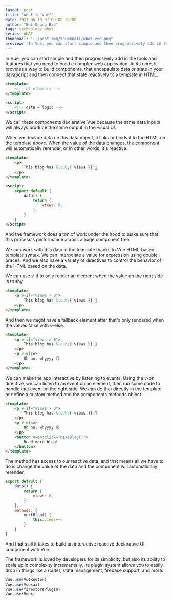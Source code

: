 ```yaml
---
layout: post
title: "What is Vue?"
date: 2021-06-10 07:00:00 +0700
author: "Bui Quang Bao"
tags: technology what
series: WHAT
thumbnail: "../post-img/thumbnail/what-vue.png"
preview: "In Vue, you can start simple and then progressively add in the tools and features that you need to build a complex web application. At its core, it provides a way to build components, that encapsulate data or state in your JavaScript and then connect that state reactively to a template in HTML."
---
```


In Vue, you can start simple and then progressively add in the tools and features that you need to build a complex web application. At its core, it provides a way to build components, that encapsulate data or state in your JavaScript and then connect that state reactively to a template in HTML. 

```html
<template>
	<!-- UI elements -->
</template>

<script>
	<!-- data & logic -->
</script>
```

We call these components declarative Vue because the same data inputs will always produce the same output in the visual UI. 

When we declare data on this data object, it links or binds it to the HTML on the template above. When the value of the data changes, the component will automatically rerender, or in other words, it's reactive. 

```html
<template>
	<p>
		This blog has &lcub;{ views }} 👀
	</p>
</template>

<script>
	export default {
		data() {
			return {
				views: 0,
			}
		}
	}
</script>
```

And the framework does a ton of work under the hood to make sure that this process's performance across a huge component tree. 

We can work with this data in the template thanks to Vue HTML-based template syntax. We can interpolate a value for expression using double braces. And we also have a variety of directives to control the behavior of the HTML based on the data. 

We can use v-if to only render an element when the value on the right side is truthy. 

```html
<template>
	<p v-if="views > 0">
		This blog has &lcub;{ views }} 👀
	</p>
</template>
```

And then we might have a fallback element after that's only rendered when the values false with v-else. 

```html
<template>
	<p v-if="views > 0">
		This blog has &lcub;{ views }} 👀
	</p>
	<p v-else>
		Oh no, whyyyy 😥
	</p>
</template>
```

We can make the app interactive by listening to events. Using the v-on directive, we can listen to an event on an element, then run some code to handle that event on the right side. We can do that directly in the template or define a custom method and the components methods object.

```html
<template>
	<p v-if="views > 0">
		This blog has &lcub;{ views }} 👀
	</p>
	<p v-else>
		Oh no, whyyyy 😥
	</p>
	<button v-on:click="nextBlog()">
		Read more blog!
	</button>
</template>
```

The method has access to our reactive data, and that means all we have to do is change the value of the data and the component will automatically rerender.

```jsx
export default {
	data() {
		return {
			views: 0,
		}
	},
	methods: {
		nextBlog() {
			this.views++;
		}
	}
}
```

And that's all it takes to build an interactive reactive declarative UI component with Vue. 

The framework is loved by developers for its simplicity, but also its ability to scale up in complexity incrementally. Its plugin system allows you to easily drop in things like a router, state management, firebase support, and more.

```jsx
Vue.use(VueRouter)
Vue.use(Vuesax)
Vue.use(firestorePlugin)
Vue.use(Vuex)
```